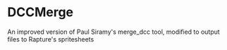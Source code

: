 DCCMerge
========

An improved version of Paul Siramy's merge_dcc tool, modified to output files to Rapture's spritesheets
